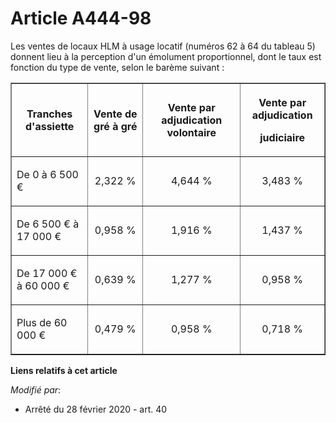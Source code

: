 # Article A444-98

Les ventes de locaux HLM à usage locatif (numéros 62 à 64 du tableau 5) donnent lieu à la perception d'un émolument
proportionnel, dont le taux est fonction du type de vente, selon le barème suivant :

<table border="1">
  <tbody>
    <tr>
      <th>

Tranches d'assiette</th>
      <th>

Vente de gré à gré</th>
      <th>

Vente par adjudication volontaire</th>
      <th>

Vente par adjudication

judiciaire</th>
    </tr>
    <tr>
      <td align="left">

De 0 à 6 500 €</td>
      <td align="center">

2,322 %</td>
      <td align="center">

4,644 %</td>
      <td align="center">

3,483 %</td>
    </tr>
    <tr>
      <td align="left">

De 6 500 € à 17 000 €</td>
      <td align="center">

0,958 %</td>
      <td align="center">

1,916 %</td>
      <td align="center">

1,437 %</td>
    </tr>
    <tr>
      <td align="left">

De 17 000 € à 60 000 €</td>
      <td align="center">

0,639 %</td>
      <td align="center">

1,277 %</td>
      <td align="center">

0,958 %</td>
    </tr>
    <tr>
      <td align="left">

Plus de 60 000 €</td>
      <td align="center">

0,479 %</td>
      <td align="center">

0,958 %</td>
      <td align="center">

0,718 %</td>
    </tr>
  </tbody>
</table>

**Liens relatifs à cet article**

_Modifié par_:

  - Arrêté du 28 février 2020 - art. 40
